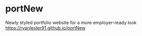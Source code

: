 # portNew
Newly styled portfolio website for a more employer-ready look
https://ryanlester91.github.io/portNew
